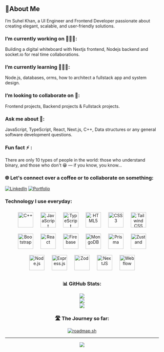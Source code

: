 ## 👋About Me
I’m Suhel Khan, a UI Engineer and Frontend Developer passionate about creating elegant, scalable, and user-friendly solutions.

### I’m currently working on 🧑🏻‍💻:
Building a digital whiteboard with Nextjs frontend, Nodejs backend and socket.io for real time collaborations.

### I’m currently learning 🙇🏻‍♂️:
Node.js, databases, orms, how to architect a fullstack app and system design.

### I’m looking to collaborate on 👯:
Frontend projects, Backend projects & Fullstack projects.

### Ask me about 💬:
JavaScript, TypeScript, React, Next.js, C++, Data structures or any general software development questions.

### Fun fact ⚡ :
There are only 10 types of people in the world: those who understand binary, and those who don't 😁 — if you know, you know...


### 🌐 Let's connect over a coffee or to collaborate on something:
[![LinkedIn](https://img.shields.io/badge/LinkedIn-%230077B5.svg?logo=linkedin&logoColor=white)](https://linkedin.com/in/suhel-khan-925aa222a) 
[![Portfolio](https://img.shields.io/badge/Portfolio-%23000000.svg?logo=firefox&logoColor=white)](https://suhelkhan.com)


### Technology I use everyday:
<div align="center">  
<a href="https://www.cplusplus.com/" target="_blank"><img style="margin: 10px" src="https://profilinator.rishav.dev/skills-assets/cplusplus-original.svg" alt="C++" height="50" /></a>  
<a href="https://www.javascript.com/" target="_blank"><img style="margin: 10px" src="https://profilinator.rishav.dev/skills-assets/javascript-original.svg" alt="JavaScript" height="50" /></a>  
<a href="https://www.typescriptlang.org/" target="_blank"><img style="margin: 10px" src="https://profilinator.rishav.dev/skills-assets/typescript-original.svg" alt="TypeScript" height="50" /></a>  
<a href="https://en.wikipedia.org/wiki/HTML5" target="_blank"><img style="margin: 10px" src="https://profilinator.rishav.dev/skills-assets/html5-original-wordmark.svg" alt="HTML5" height="50" /></a>  
<a href="https://www.w3schools.com/css/" target="_blank"><img style="margin: 10px" src="https://profilinator.rishav.dev/skills-assets/css3-original-wordmark.svg" alt="CSS3" height="50" /></a>  
<a href="https://www.tailwindcss.com/" target="_blank"><img style="margin: 10px" src="https://profilinator.rishav.dev/skills-assets/tailwindcss.svg" alt="Tailwind CSS" height="50" /></a>  
<a href="https://getbootstrap.com/docs/3.4/javascript/" target="_blank"><img style="margin: 10px" src="https://profilinator.rishav.dev/skills-assets/bootstrap-plain.svg" alt="Bootstrap" height="50" /></a>  
<a href="https://reactjs.org/" target="_blank"><img style="margin: 10px" src="https://profilinator.rishav.dev/skills-assets/react-original-wordmark.svg" alt="React" height="50" /></a>  
<a href="https://firebase.google.com/" target="_blank"><img style="margin: 10px" src="https://profilinator.rishav.dev/skills-assets/firebase.png" alt="Firebase" height="50" /></a>  
<a href="https://www.mongodb.com/" target="_blank"><img style="margin: 10px" src="https://profilinator.rishav.dev/skills-assets/mongodb-original-wordmark.svg" alt="MongoDB" height="50" /></a>  
<a href="https://www.prisma.io/" target="_blank"><img style="margin: 10px" src="https://profilinator.rishav.dev/skills-assets/prisma.png" alt="Prisma" height="50" /></a>  
<a href="[https://www.prisma.io/](https://zustand.docs.pmnd.rs/getting-started/introduction)" target="_blank"><img style="margin: 10px" src="https://www.suhelkhan.com/tech/Zustand.svg" alt="Zustand" height="50" /></a>  
<a href="https://nodejs.org/" target="_blank"><img style="margin: 10px" src="https://profilinator.rishav.dev/skills-assets/nodejs-original-wordmark.svg" alt="Node.js" height="50" /></a>  
<a href="https://expressjs.com/" target="_blank"><img style="margin: 10px" src="https://www.suhelkhan.com/_next/image?url=%2Ftech%2Fexpress-new.png&w=256&q=75" alt="Express.js" height="50" /></a>
<a href="https://zod.dev/ " target="_blank"><img style="margin: 10px" src="https://www.suhelkhan.com/tech/Zod.svg" alt="Zod" height="50" /></a>  
<a href="https://nextjs.org/" target="_blank"><img style="margin: 10px" src="https://profilinator.rishav.dev/skills-assets/nextjs.png" alt="NextJS" height="50" /></a>
<a href="https://webflow.com/" target="_blank"><img style="margin: 10px" src="https://www.suhelkhan.com/_next/image?url=%2Ftech%2Fwebflow.png&w=256&q=75" alt="Webflow" height="50" /></a>
</div>

<div align="center">

<!-- GitHub Stats -->
<div>
  
### 📊 GitHub Stats:
![](https://github-readme-stats.vercel.app/api?username=Suhelkhan12&theme=dark&hide_border=false&include_all_commits=false&count_private=false)<br/>
![](https://github-readme-streak-stats.herokuapp.com/?user=Suhelkhan12&theme=dark&hide_border=false)<br/>
![](https://github-readme-stats.vercel.app/api/top-langs/?username=Suhelkhan12&theme=dark&hide_border=false&include_all_commits=false&count_private=false&layout=compact)

</div>

<!-- Journey -->
<div>

### 🛣️ The Journey so far:
[![roadmap.sh](https://roadmap.sh/card/tall/658c2e6bc731b7cdc7b2375d?variant=dark)](https://roadmap.sh)

---
[![](https://visitcount.itsvg.in/api?id=Suhelkhan12&icon=1&color=1)](https://visitcount.itsvg.in)

</div>

</div>


